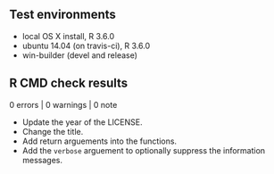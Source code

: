 ## Test environments
* local OS X install, R 3.6.0
* ubuntu 14.04 (on travis-ci), R 3.6.0
* win-builder (devel and release)

## R CMD check results

0 errors | 0 warnings | 0 note

* Update the year of the LICENSE.
* Change the title.
* Add return arguements into the functions.
* Add the `verbose` arguement to optionally suppress the information messages.
